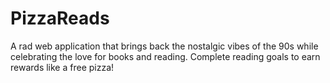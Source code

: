# PizzaReads
A rad web application that brings back the nostalgic vibes of the 90s while celebrating the love for books and reading. Complete reading goals to earn rewards like a free pizza! 
